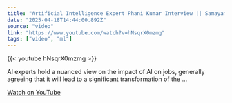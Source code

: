 ```yaml
---
title: "Artificial Intelligence Expert Phani Kumar Interview || Samayam Telugu"
date: "2025-04-18T14:44:00.892Z"
source: "video"
link: "https://www.youtube.com/watch?v=hNsqrX0mzmg"
tags: ["video", "ml"]
---
```


{{< youtube hNsqrX0mzmg >}}

AI experts hold a nuanced view on the impact of AI on jobs, generally agreeing that it will lead to a significant transformation of the ...

[Watch on YouTube](https://www.youtube.com/watch?v=hNsqrX0mzmg)
